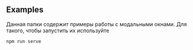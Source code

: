 ## Examples

Данная папки содержит примеры работы с модальными окнами. Для такого, чтобы запустить их используйте

`npm run serve`